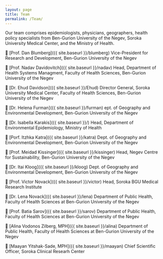 ```yaml
---
layout: page
title: Team
permalink: /Team/
---
```


Our team comprises epidemiologists, physicians, geographers, health policy specialists from Ben-Gurion University of the Negev, Soroka University Medical Center, and the Ministry of Health. 

 [Prof. Dan Blumberg]({{ site.baseurl }}/blumberg) Vice-President for Research and Development, Ben-Gurion University of the Negev

 [Prof. Nadav Davidovitch]({{ site.baseurl }}/nadav) Head, Department of Health Systems Managment, Faculty of Health Sciences, Ben-Gurion University of the Negev

 [Dr. Ehud Davidson]({{ site.baseurl }}/Ehud) Director General, Soroka University Medical Center, Faculty of Health Sciences, Ben-Gurion University of the Negev

 [Dr. Helena Furman]({{ site.baseurl }}/furman)  ept. of Geography and Environmental Development, Ben-Gurion University of the Negev

 [Dr. Isabella Karakis]({{ site.baseurl }}/) Head, Department of Environmental Epidemiology, Ministry of Health

 [Porf. Itzhka Katra]({{ site.baseurl }}/katra) Dept. of Geography and Environmental Development, Ben-Gurion University of the Negev

 [Prof. Meidad Kissinger]({{ site.baseurl }}/kissinger) Head, Negev Centre for Sustainability, Ben-Gurion University of the Negev

 [Dr. Itai Kloog]({{ site.baseurl }}/kloog) Dept. of Geography and Environmental Development, Ben-Gurion University of the Negev

 [Prof. Victor Novack]({{ site.baseurl }}/victor) Head, Soroka BGU Medical Research Institute

 [Dr. Lena Novack]({{ site.baseurl }}/lena) Department of Public Health, Faculty of Health Sciences at Ben-Gurion University of the Negev

 [Prof. Batia Sarov]({{ site.baseurl }}/sarov) Department of Public Health, Faculty of Health Sciences at Ben-Gurion University of the Negev

 [Alina Vodonos Zilberg, MPH]({{ site.baseurl }}/alina) Department of Public Health, Faculty of Health Sciences at Ben-Gurion University of the Negev

 [Maayan Yitshak-Sade, MPH]({{ site.baseurl }}/maayan) Chief Scientific Officer, Soroka Clinical Researh Center
